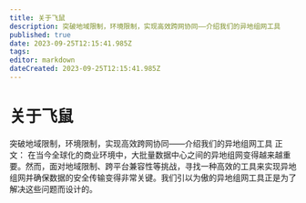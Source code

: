 ```yaml
---
title: 关于飞鼠
description: 突破地域限制，环境限制，实现高效跨网协同——介绍我们的异地组网工具
published: true
date: 2023-09-25T12:15:41.985Z
tags: 
editor: markdown
dateCreated: 2023-09-25T12:15:41.985Z
---
```


# 关于飞鼠
突破地域限制，环境限制，实现高效跨网协同——介绍我们的异地组网工具
正文：
在当今全球化的商业环境中，大批量数据中心之间的异地组网变得越来越重要。然而，面对地域限制、跨平台兼容性等挑战，寻找一种高效的工具来实现异地组网并确保数据的安全传输变得非常关键。我们引以为傲的异地组网工具正是为了解决这些问题而设计的。
